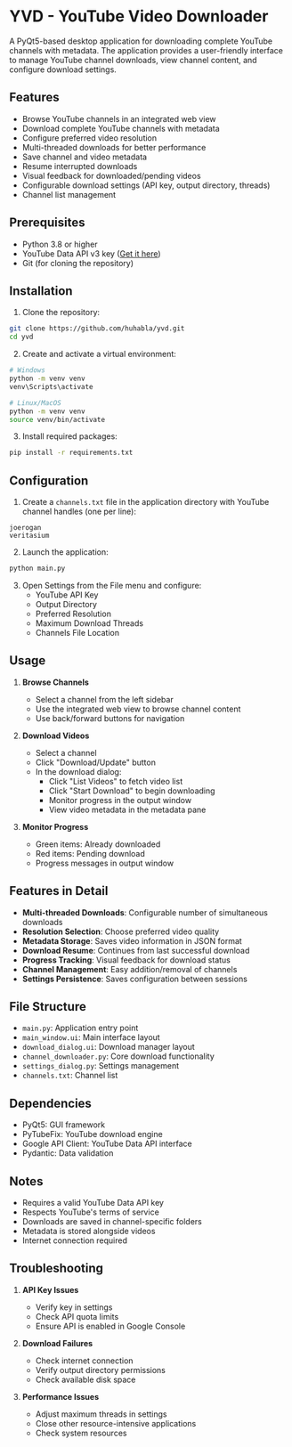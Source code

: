 # YVD - YouTube Video Downloader

A PyQt5-based desktop application for downloading complete YouTube channels with metadata. The application provides a
user-friendly interface to manage YouTube channel downloads, view channel content, and configure download settings.

## Features

- Browse YouTube channels in an integrated web view
- Download complete YouTube channels with metadata
- Configure preferred video resolution
- Multi-threaded downloads for better performance
- Save channel and video metadata
- Resume interrupted downloads
- Visual feedback for downloaded/pending videos
- Configurable download settings (API key, output directory, threads)
- Channel list management

## Prerequisites

- Python 3.8 or higher
- YouTube Data API v3 key ([Get it here](https://console.cloud.google.com/apis/library/youtube.googleapis.com))
- Git (for cloning the repository)

## Installation

1. Clone the repository:

```bash
git clone https://github.com/huhabla/yvd.git
cd yvd
```

2. Create and activate a virtual environment:

```bash
# Windows
python -m venv venv
venv\Scripts\activate

# Linux/MacOS
python -m venv venv
source venv/bin/activate
```

3. Install required packages:

```bash
pip install -r requirements.txt
```

## Configuration

1. Create a `channels.txt` file in the application directory with YouTube channel handles (one per line):

```
joerogan
veritasium
```

2. Launch the application:

```bash
python main.py
```

3. Open Settings from the File menu and configure:
    - YouTube API Key
    - Output Directory
    - Preferred Resolution
    - Maximum Download Threads
    - Channels File Location

## Usage

1. **Browse Channels**
    - Select a channel from the left sidebar
    - Use the integrated web view to browse channel content
    - Use back/forward buttons for navigation

2. **Download Videos**
    - Select a channel
    - Click "Download/Update" button
    - In the download dialog:
        - Click "List Videos" to fetch video list
        - Click "Start Download" to begin downloading
        - Monitor progress in the output window
        - View video metadata in the metadata pane

3. **Monitor Progress**
    - Green items: Already downloaded
    - Red items: Pending download
    - Progress messages in output window

## Features in Detail

- **Multi-threaded Downloads**: Configurable number of simultaneous downloads
- **Resolution Selection**: Choose preferred video quality
- **Metadata Storage**: Saves video information in JSON format
- **Download Resume**: Continues from last successful download
- **Progress Tracking**: Visual feedback for download status
- **Channel Management**: Easy addition/removal of channels
- **Settings Persistence**: Saves configuration between sessions

## File Structure

- `main.py`: Application entry point
- `main_window.ui`: Main interface layout
- `download_dialog.ui`: Download manager layout
- `channel_downloader.py`: Core download functionality
- `settings_dialog.py`: Settings management
- `channels.txt`: Channel list

## Dependencies

- PyQt5: GUI framework
- PyTubeFix: YouTube download engine
- Google API Client: YouTube Data API interface
- Pydantic: Data validation

## Notes

- Requires a valid YouTube Data API key
- Respects YouTube's terms of service
- Downloads are saved in channel-specific folders
- Metadata is stored alongside videos
- Internet connection required

## Troubleshooting

1. **API Key Issues**
    - Verify key in settings
    - Check API quota limits
    - Ensure API is enabled in Google Console

2. **Download Failures**
    - Check internet connection
    - Verify output directory permissions
    - Check available disk space

3. **Performance Issues**
    - Adjust maximum threads in settings
    - Close other resource-intensive applications
    - Check system resources
